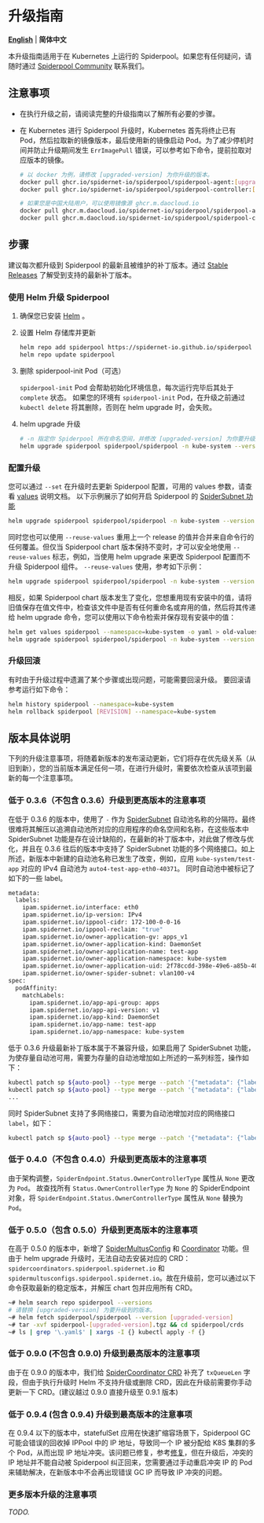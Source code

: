 # 升级指南

[**English**](./upgrade.md) | **简体中文**

本升级指南适用于在 Kubernetes 上运行的 Spiderpool。如果您有任何疑问，请随时通过 [Spiderpool Community](../../README-zh_CN.md#_6) 联系我们。

## 注意事项

- 在执行升级之前，请阅读完整的升级指南以了解所有必要的步骤。

- 在 Kubernetes 进行 Spiderpool 升级时，Kubernetes 首先将终止已有 Pod，然后拉取新的镜像版本，最后使用新的镜像启动 Pod。为了减少停机时间并防止升级期间发生 `ErrImagePull` 错误，可以参考如下命令，提前拉取对应版本的镜像。

    ```bash
    # 以 docker 为例，请修改 [upgraded-version] 为你升级的版本。
    docker pull ghcr.io/spidernet-io/spiderpool/spiderpool-agent:[upgraded-version]
    docker pull ghcr.io/spidernet-io/spiderpool/spiderpool-controller:[upgraded-version]

    # 如果您是中国大陆用户，可以使用镜像源 ghcr.m.daocloud.io
    docker pull ghcr.m.daocloud.io/spidernet-io/spiderpool/spiderpool-agent:[upgraded-version]
    docker pull ghcr.m.daocloud.io/spidernet-io/spiderpool/spiderpool-controller:[upgraded-version]
    ```

## 步骤

建议每次都升级到 Spiderpool 的最新且被维护的补丁版本。通过 [Stable Releases](../../README-zh_CN.md#_2) 了解受到支持的最新补丁版本。

### 使用 Helm 升级 Spiderpool

1. 确保您已安装 [Helm](https://helm.sh/docs/intro/install/) 。

2. 设置 Helm 存储库并更新

    ```bash
    helm repo add spiderpool https://spidernet-io.github.io/spiderpool
    helm repo update spiderpool
    ```

3. 删除 spiderpool-init Pod（可选）

    `spiderpool-init` Pod 会帮助初始化环境信息，每次运行完毕后其处于 `complete` 状态。 如果您的环境有 `spiderpool-init` Pod，在升级之前通过 `kubectl delete` 将其删除，否则在 helm upgrade 时，会失败。

4. helm upgrade 升级

    ```bash
    # -n 指定你 Spiderpool 所在命名空间，并修改 [upgraded-version] 为你要升级到的版本。
    helm upgrade spiderpool spiderpool/spiderpool -n kube-system --version [upgraded-version]
    ```

### 配置升级

您可以通过 `--set` 在升级时去更新 Spiderpool 配置，可用的 values 参数，请查看 [values](https://github.com/spidernet-io/spiderpool/tree/main/charts/spiderpool/README.md) 说明文档。 以下示例展示了如何开启 Spiderpool 的 [SpiderSubnet 功能](../spider-subnet-zh_CN.md)

```bash
helm upgrade spiderpool spiderpool/spiderpool -n kube-system --version [upgraded-version] --set ipam.enableSpiderSubnet=true
```

同时您也可以使用 `--reuse-values` 重用上一个 release 的值并合并来自命令行的任何覆盖。但仅当 Spiderpool chart 版本保持不变时，才可以安全地使用 `--reuse-values` 标志，例如，当使用 helm upgrade 来更改 Spiderpool 配置而不升级 Spiderpool 组件。 `--reuse-values` 使用，参考如下示例：

```bash
helm upgrade spiderpool spiderpool/spiderpool -n kube-system --version [upgraded-version] --set ipam.enableSpiderSubnet=true --reuse-values
```

相反，如果 Spiderpool chart 版本发生了变化，您想重用现有安装中的值，请将旧值保存在值文件中，检查该文件中是否有任何重命名或弃用的值，然后将其传递给 helm upgrade 命令，您可以使用以下命令检索并保存现有安装中的值：

```bash
helm get values spiderpool --namespace=kube-system -o yaml > old-values.yaml
helm upgrade spiderpool spiderpool/spiderpool -n kube-system --version [upgraded-version] -f old-values.yaml
```

### 升级回滚

有时由于升级过程中遗漏了某个步骤或出现问题，可能需要回滚升级。 要回滚请参考运行如下命令：

```bash
helm history spiderpool --namespace=kube-system
helm rollback spiderpool [REVISION] --namespace=kube-system
```

## 版本具体说明

下列的升级注意事项，将随着新版本的发布滚动更新，它们将存在优先级关系（从旧到新），您的当前版本满足任何一项，在进行升级时，需要依次检查从该项到最新的每一个注意事项。

### 低于 0.3.6（不包含 0.3.6）升级到更高版本的注意事项

在低于 0.3.6 的版本中，使用了 `-` 作为 [SpiderSubnet](../spider-subnet-zh_CN.md) 自动池名称的分隔符。最终很难将其解压以追溯自动池所对应的应用程序的命名空间和名称，在这些版本中 SpiderSubnet 功能是存在设计缺陷的，在最新的补丁版本中，对此做了修改与优化，并且在 0.3.6 往后的版本中支持了 SpiderSubnet 功能的多个网络接口。如上所述，新版本中新建的自动池名称已发生了改变，例如，应用 `kube-system/test-app` 对应的 IPv4 自动池为 `auto4-test-app-eth0-40371`。 同时自动池中被标记了如下的一些 label。

```bash
metadata:
  labels:
    ipam.spidernet.io/interface: eth0
    ipam.spidernet.io/ip-version: IPv4
    ipam.spidernet.io/ippool-cidr: 172-100-0-0-16
    ipam.spidernet.io/ippool-reclaim: "true"
    ipam.spidernet.io/owner-application-gv: apps_v1
    ipam.spidernet.io/owner-application-kind: DaemonSet
    ipam.spidernet.io/owner-application-name: test-app
    ipam.spidernet.io/owner-application-namespace: kube-system
    ipam.spidernet.io/owner-application-uid: 2f78ccdd-398e-49e6-a85b-40371db6fdbd
    ipam.spidernet.io/owner-spider-subnet: vlan100-v4
spec:
  podAffinity:
    matchLabels:
      ipam.spidernet.io/app-api-group: apps
      ipam.spidernet.io/app-api-version: v1
      ipam.spidernet.io/app-kind: DaemonSet
      ipam.spidernet.io/app-name: test-app
      ipam.spidernet.io/app-namespace: kube-system
```

低于 0.3.6 升级最新补丁版本属于不兼容升级，如果启用了 SpiderSubnet 功能，为使存量自动池可用，需要为存量的自动池增加如上所述的一系列标签，操作如下：

```bash
kubectl patch sp ${auto-pool} --type merge --patch '{"metadata": {"labels": {"ipam.spidernet.io/owner-application-name": "test-app"}}}'
kubectl patch sp ${auto-pool} --type merge --patch '{"metadata": {"labels": {"ipam.spidernet.io/owner-application-namespace": "kube-system"}}}'
...
```

同时 SpiderSubnet 支持了多网络接口，需要为自动池增加对应的网络接口 `label`，如下：

```bash
kubectl patch sp ${auto-pool} --type merge --patch '{"metadata": {"labels": {"ipam.spidernet.io/interface": "eth0"}}}}'
```

### 低于 0.4.0（不包含 0.4.0）升级到更高版本的注意事项

由于架构调整，`SpiderEndpoint.Status.OwnerControllerType` 属性从 `None` 更改为 `Pod`。 故查找所有 `Status.OwnerControllerType` 为 `None` 的 SpiderEndpoint 对象，将 `SpiderEndpoint.Status.OwnerControllerType` 属性从 `None` 替换为 `Pod`。

### 低于 0.5.0（包含 0.5.0）升级到更高版本的注意事项

在高于 0.5.0 的版本中，新增了 [SpiderMultusConfig](../spider-multus-config-zh_CN.md) 和 [Coordinator](../../concepts/coordinator-zh_CN.md) 功能。但由于 helm upgrade 升级时，无法自动去安装对应的 CRD：`spidercoordinators.spiderpool.spidernet.io` 和 `spidermultusconfigs.spiderpool.spidernet.io`。故在升级前，您可以通过以下命令获取最新的稳定版本，并解压 chart 包并应用所有 CRD。

```bash
~# helm search repo spiderpool --versions
# 请替换 [upgraded-version] 为要升级到的版本。
~# helm fetch spiderpool/spiderpool --version [upgraded-version]
~# tar -xvf spiderpool-[upgraded-version].tgz && cd spiderpool/crds
~# ls | grep '\.yaml$' | xargs -I {} kubectl apply -f {}
```

### 低于 0.9.0 (不包含 0.9.0) 升级到最高版本的注意事项

由于在 0.9.0 的版本中，我们给 [SpiderCoordinator CRD](./../../reference/crd-spidercoordinator.md) 补充了 `txQueueLen` 字段，但由于执行升级时 Helm 不支持升级或删除 CRD，因此在升级前需要你手动更新一下 CRD。(建议越过 0.9.0 直接升级至 0.9.1 版本)

### 低于 0.9.4 (包含 0.9.4) 升级到最高版本的注意事项

在 0.9.4 以下的版本中，statefulSet 应用在快速扩缩容场景下，Spiderpool GC 可能会错误的回收掉 IPPool 中的 IP 地址，导致同一个 IP 被分配给 K8S 集群的多个 Pod，从而出现 IP 地址冲突。该问题已修复，参考[修复](https://github.com/spidernet-io/spiderpool/pull/3778)，但在升级后，冲突的 IP 地址并不能自动被 Spiderpool 纠正回来，您需要通过手动重启冲突 IP 的 Pod 来辅助解决，在新版本中不会再出现错误 GC IP 而导致 IP 冲突的问题。

### 更多版本升级的注意事项

*TODO.*
